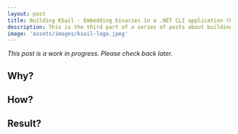 ```yaml
---
layout: post
title: Building KSail - Embedding binaries in a .NET CLI application (Part 3)
description: This is the third part of a series of posts about building KSail, a tool for enabling better local Kubernetes development.
image: 'assets/images/ksail-logo.jpeg'
---
```


*This post is a work in progress. Please check back later.*

## Why?

## How?

## Result?
